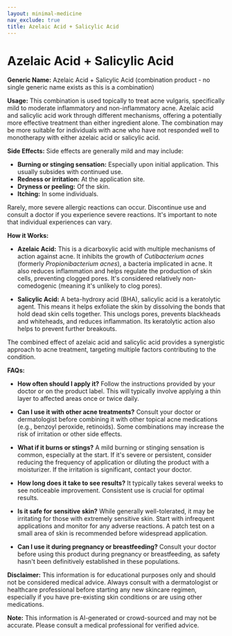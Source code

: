 ```yaml
---
layout: minimal-medicine
nav_exclude: true
title: Azelaic Acid + Salicylic Acid
---
```


# Azelaic Acid + Salicylic Acid

**Generic Name:**  Azelaic Acid + Salicylic Acid (combination product - no single generic name exists as this is a combination)

**Usage:** This combination is used topically to treat acne vulgaris, specifically mild to moderate inflammatory and non-inflammatory acne.  Azelaic acid and salicylic acid work through different mechanisms, offering a potentially more effective treatment than either ingredient alone. The combination may be more suitable for individuals with acne who have not responded well to monotherapy with either azelaic acid or salicylic acid.

**Side Effects:**  Side effects are generally mild and may include:

* **Burning or stinging sensation:** Especially upon initial application.  This usually subsides with continued use.
* **Redness or irritation:**  At the application site.
* **Dryness or peeling:** Of the skin.
* **Itching:** In some individuals.

Rarely, more severe allergic reactions can occur.  Discontinue use and consult a doctor if you experience severe reactions.  It's important to note that individual experiences can vary.

**How it Works:**

* **Azelaic Acid:** This is a dicarboxylic acid with multiple mechanisms of action against acne. It inhibits the growth of *Cutibacterium acnes* (formerly *Propionibacterium acnes*), a bacteria implicated in acne. It also reduces inflammation and helps regulate the production of skin cells, preventing clogged pores.  It's considered relatively non-comedogenic (meaning it's unlikely to clog pores).

* **Salicylic Acid:** A beta-hydroxy acid (BHA), salicylic acid is a keratolytic agent.  This means it helps exfoliate the skin by dissolving the bonds that hold dead skin cells together.  This unclogs pores, prevents blackheads and whiteheads, and reduces inflammation.  Its keratolytic action also helps to prevent further breakouts.

The combined effect of azelaic acid and salicylic acid provides a synergistic approach to acne treatment, targeting multiple factors contributing to the condition.

**FAQs:**

* **How often should I apply it?**  Follow the instructions provided by your doctor or on the product label.  This will typically involve applying a thin layer to affected areas once or twice daily.

* **Can I use it with other acne treatments?**  Consult your doctor or dermatologist before combining it with other topical acne medications (e.g., benzoyl peroxide, retinoids).  Some combinations may increase the risk of irritation or other side effects.

* **What if it burns or stings?**  A mild burning or stinging sensation is common, especially at the start. If it's severe or persistent, consider reducing the frequency of application or diluting the product with a moisturizer. If the irritation is significant, contact your doctor.

* **How long does it take to see results?**  It typically takes several weeks to see noticeable improvement. Consistent use is crucial for optimal results.

* **Is it safe for sensitive skin?** While generally well-tolerated, it may be irritating for those with extremely sensitive skin. Start with infrequent applications and monitor for any adverse reactions.  A patch test on a small area of skin is recommended before widespread application.

* **Can I use it during pregnancy or breastfeeding?** Consult your doctor before using this product during pregnancy or breastfeeding, as safety hasn't been definitively established in these populations.


**Disclaimer:** This information is for educational purposes only and should not be considered medical advice.  Always consult with a dermatologist or healthcare professional before starting any new skincare regimen, especially if you have pre-existing skin conditions or are using other medications.


**Note:** This information is AI-generated or crowd-sourced and may not be accurate. Please consult a medical professional for verified advice.